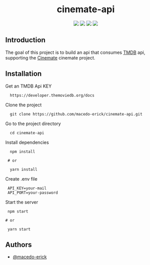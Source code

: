 
<h1 align="center"> cinemate-api </h1>

<p align="center"> 
<a href="#"><img src="https://img.shields.io/badge/node.js-6DA55F?style=for-the-badge&logo=node.js&logoColor=white"/></a>
<a href="#"><img src="https://img.shields.io/badge/yarn-%232C8EBB.svg?style=for-the-badge&logo=yarn&logoColor=white"/></a>
<a href="#"><img src="https://img.shields.io/badge/NODEMON-%23323330.svg?style=for-the-badge&logo=nodemon&logoColor=%BBDEAD"/></a>
<a href="#"><img src="https://img.shields.io/badge/express.js-%23404d59.svg?style=for-the-badge&logo=express&logoColor=%2361DAFB"/></a>
</p>

## Introduction

<p>
    The goal of this project is to build an api that consumes <a href="https://www.themoviedb.org/">TMDB</a> api, supporting the <a href="https://github.com/macedo-erick/cinemate-app">Cinemate</a> cinemate project.
</p>

## Installation

Get an TMDB Api KEY

```
  https://developer.themoviedb.org/docs
```

Clone the project

```
  git clone https://github.com/macedo-erick/cinemate-api.git
```

Go to the project directory

```
  cd cinemate-api
```

Install dependencies

```
  npm install

 # or

  yarn install
```

Create .env file


```
 API_KEY=your-mail
 API_PORT=your-password
```

Start the server

```
 npm start

# or

 yarn start
```

## Authors

- [@macedo-erick](https://www.github.com/macedo-erick)

